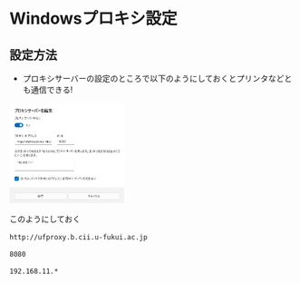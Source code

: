 # Windowsプロキシ設定

## 設定方法

* プロキシサーバーの設定のところで以下のようにしておくとプリンタなどとも通信できる!

<img src="image.png" alt="プロキシ設定のスクショ" width="40%">

このようにしておく

```プロキシサーバー
http://ufproxy.b.cii.u-fukui.ac.jp
```

```port
8080
``` 

```例外の設定
192.168.11.*
```

